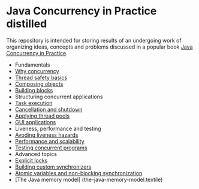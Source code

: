 Java Concurrency in Practice distilled
===

This repository is intended for storing results of an undergoing work of organizing ideas, concepts and problems discussed in a popular book [Java Concurrency in Practice](http://www.amazon.com/Java-Concurrency-Practice-Brian-Goetz/dp/0321349601).

* Fundamentals
 * [Why concurrency](why.md)
 * [Thread safety basics](thread-safety.textile)
 * [Composing objects](composition.textile)
 * [Building blocks](building-blocks.textile)
* Structuring concurrent applications
 * [Task execution](task-execution.textile)
 * [Cancellation and shutdown](cancellation-and-shutdown.textile)
 * [Applying thread pools](applying-thread-pools.textile)
 * [GUI applications](gui-applications.textile)
* Liveness, performance and testing
 * [Avoding liveness hazards](avoiding-liveness-hazards.textile)
 * [Performance and scalability](performance-and-scalability.textile)
 * [Testing concurrent programs](testing-concurrent-programs.textile)
* Advanced topics
 * [Explicit locks](explicit-locks.textile)
 * [Building custom synchronizers](building-custom-synchronizers.textile)
 * [Atomic variables and non-blocking synchronization](non-blocking-synchronization.textile)
 * [The Java memory model] (the-java-memory-model.textile)